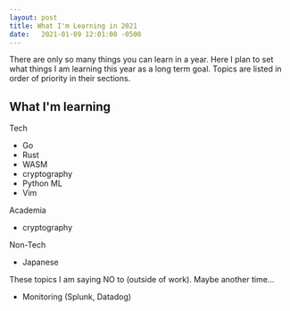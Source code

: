 ```yaml
---
layout: post
title: What I'm Learning in 2021
date:   2021-01-09 12:01:00 -0500
---
```


There are only so many things you can learn in a year. Here I plan to set what things I am learning this year as a long term goal. Topics are listed in order of priority in their sections.

## What I'm learning

Tech
* Go 
* Rust
* WASM
* cryptography
* Python ML
* Vim

Academia
* cryptography

Non-Tech
* Japanese

These topics I am saying NO to (outside of work). Maybe another time...

* Monitoring (Splunk, Datadog)
